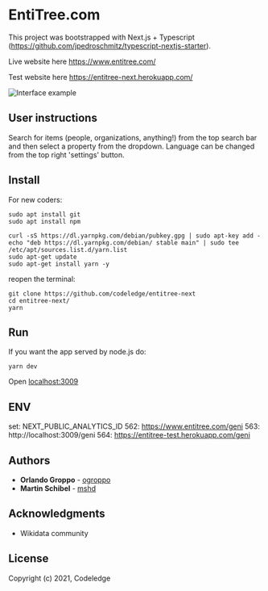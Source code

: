 # EntiTree.com

This project was bootstrapped with Next.js + Typescript (https://github.com/jpedroschmitz/typescript-nextjs-starter).

Live website here https://www.entitree.com/

Test website here https://entitree-next.herokuapp.com/

![Interface example](https://github.com/codeledge/entitree-next/blob/main/public/examples/interface.png)

## User instructions

Search for items (people, organizations, anything!) from the top search bar and then select a property from the dropdown.
Language can be changed from the top right 'settings' button.

## Install

For new coders:

```
sudo apt install git
sudo apt install npm

curl -sS https://dl.yarnpkg.com/debian/pubkey.gpg | sudo apt-key add -
echo "deb https://dl.yarnpkg.com/debian/ stable main" | sudo tee /etc/apt/sources.list.d/yarn.list
sudo apt-get update
sudo apt-get install yarn -y

```

reopen the terminal:

```
git clone https://github.com/codeledge/entitree-next
cd entitree-next/
yarn
```

## Run

If you want the app served by node.js do:

```
yarn dev
```

Open [localhost:3009](http://localhost:3009/)

## ENV

set: NEXT_PUBLIC_ANALYTICS_ID
562: https://www.entitree.com/geni
563: http://localhost:3009/geni
564: https://entitree-test.herokuapp.com/geni

## Authors

- **Orlando Groppo** - [ogroppo](https://github.com/ogroppo)
- **Martin Schibel** - [mshd](https://github.com/mshd)

## Acknowledgments

- Wikidata community

## License

Copyright (c) 2021, Codeledge
